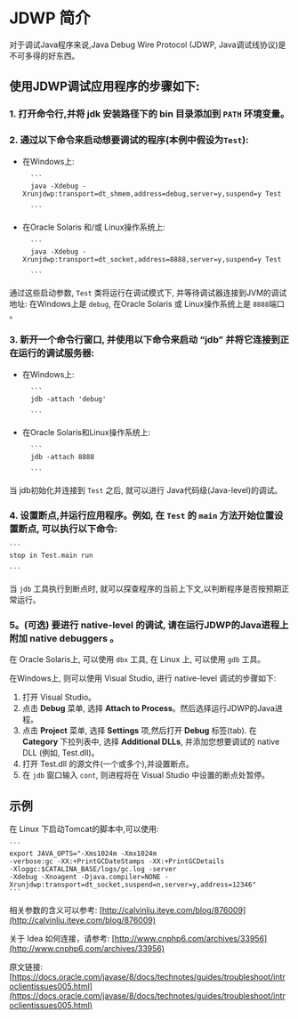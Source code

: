# JDWP 简介

对于调试Java程序来说,Java Debug Wire Protocol (JDWP, Java调试线协议)是不可多得的好东西。

## 使用JDWP调试应用程序的步骤如下:


### 1. 打开命令行,并将 jdk 安装路径下的 bin 目录添加到 `PATH` 环境变量。


### 2. 通过以下命令来启动想要调试的程序(本例中假设为`Test`): 


* 在Windows上:


        ```
        java -Xdebug -Xrunjdwp:transport=dt_shmem,address=debug,server=y,suspend=y Test

        ```

* 在Oracle Solaris 和/或 Linux操作系统上:


        ```
        java -Xdebug -Xrunjdwp:transport=dt_socket,address=8888,server=y,suspend=y Test

        ```

通过这些启动参数, `Test` 类将运行在调试模式下, 并等待调试器连接到JVM的调试地址: 在Windows上是 `debug`, 在Oracle Solaris 或 Linux操作系统上是 `8888`端口 。


### 3. 新开一个命令行窗口, 并使用以下命令来启动 “jdb” 并将它连接到正在运行的调试服务器:


* 在Windows上:


        ```
        jdb -attach 'debug'

        ```

* 在Oracle Solaris和Linux操作系统上:


        ```
        jdb -attach 8888

        ```

当 jdb初始化并连接到 `Test` 之后, 就可以进行 Java代码级(Java-level)的调试。


### 4. 设置断点,并运行应用程序。例如, 在 `Test` 的 `main` 方法开始位置设置断点, 可以执行以下命令:


    ```
    stop in Test.main run

    ```

当 `jdb` 工具执行到断点时, 就可以探查程序的当前上下文,以判断程序是否按预期正常运行。


### 5。(可选) 要进行 native-level 的调试, 请在运行JDWP的Java进程上附加 native debuggers 。


在 Oracle Solaris上, 可以使用 `dbx` 工具, 在 Linux 上, 可以使用 `gdb` 工具。


在Windows上, 则可以使用 Visual Studio, 进行 native-level 调试的步骤如下:

1. 打开 Visual Studio。
2. 点击 **Debug** 菜单, 选择 **Attach to Process**。然后选择运行JDWP的Java进程。
3. 点击 **Project** 菜单, 选择 **Settings** 项,然后打开 **Debug** 标签(tab). 在 **Category** 下拉列表中, 选择 **Additional DLLs**, 并添加您想要调试的 native DLL (例如, Test.dll)。
4. 打开 Test.dll 的源文件(一个或多个),并设置断点。
5. 在 `jdb` 窗口输入 `cont`, 则进程将在 Visual Studio 中设置的断点处暂停。


## 示例

在 Linux 下启动Tomcat的脚本中,可以使用:


    ```
	export JAVA_OPTS="-Xms1024m -Xmx1024m
	-verbose:gc -XX:+PrintGCDateStamps -XX:+PrintGCDetails 
	-Xloggc:$CATALINA_BASE/logs/gc.log -server
	-Xdebug -Xnoagent -Djava.compiler=NONE -Xrunjdwp:transport=dt_socket,suspend=n,server=y,address=12346"
    ```

相关参数的含义可以参考: [http://calvinliu.iteye.com/blog/876009](http://calvinliu.iteye.com/blog/876009)

关于 Idea 如何连接，请参考: [http://www.cnphp6.com/archives/33956](http://www.cnphp6.com/archives/33956)


原文链接: [https://docs.oracle.com/javase/8/docs/technotes/guides/troubleshoot/introclientissues005.html](https://docs.oracle.com/javase/8/docs/technotes/guides/troubleshoot/introclientissues005.html)


